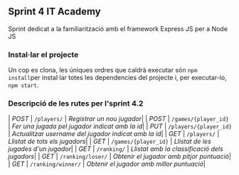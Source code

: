 ## Sprint 4 IT Academy

Sprint dedicat a la familiarització amb el framework Express JS per a Node JS


### Instal·lar el projecte

Un cop es clona, les úniques ordres que caldrà executar són `npm install`per instal·lar totes les dependencies del projecte i, per executar-lo, `npm start`.

### Descripció de les rutes per l'sprint 4.2


| *POST* | ```/players/``` | _Registrar un nou jugador_|
| *POST* | ```/games/{player_id}``` | _Fer una jugada pel jugador indicat amb la id_|
| *PUT* | ```/players/{player_id}``` |  _Actualitzar username del jugador indicat amb la id_|
| *GET* | ```/players/``` | _Llistat de tots els jugadors_|
| *GET* | ```/games/{player_id}``` | _Llistat de les jugades d'un jugador_|
| *GET* | ```/ranking/``` | _Llistat amb la classificació dels jugadors_|
| *GET* | ```/ranking/loser/``` | _Obtenir el jugador amb pitjor puntuació_|
| *GET* | ```/ranking/winner/``` | _Obtenir el jugador amb millor puntuació_|

